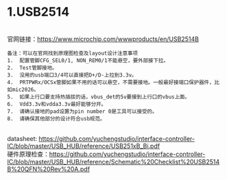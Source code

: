 # 1.USB2514
<br/>官网链接：https://www.microchip.com/wwwproducts/en/USB2514B
```
备注：可以在官网找到原理图检查及layout设计注意事项
1.	配置管脚CFG_SEL0/1, NON_REM0/1不能悬空，要外部接下拉。
2.	Test管脚接地。
3.	没用的usb端口3/4可以直接把D+/D-上拉到3.3v。
4.	PRTPWRx/OCSx管脚如果不用的话可以悬空，不需要接地。一般最好接端口保护器件，比如mic2026。
5.	如果上行口要支持热插拔的话，vbus_det的5v要接到上行口的vbus上面。
6.	Vdd3.3v和vdda3.3v最好能够分开。
7.	请确认接地的pad设置为pin number 0是工具可以接受的。
8.	请确保其他部分的设计符合usb规范。
```
<br/>datasheet: https://github.com/yuchengstudio/interface-controller-IC/blob/master/USB_HUB/reference/USB251xB_Bi.pdf
<br/>硬件原理检查：https://github.com/yuchengstudio/interface-controller-IC/blob/master/USB_HUB/reference/Schematic%20Checklist%20USB2514B%20QFN%20Rev%20A.pdf
